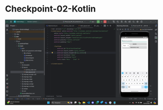 # Checkpoint-02-Kotlin

![Aplicativo Rodando](https://github.com/gsautnerr/Checkpoint-02-Kotlin/blob/main/Captura%20de%20tela%202024-05-01%20234800.png)
